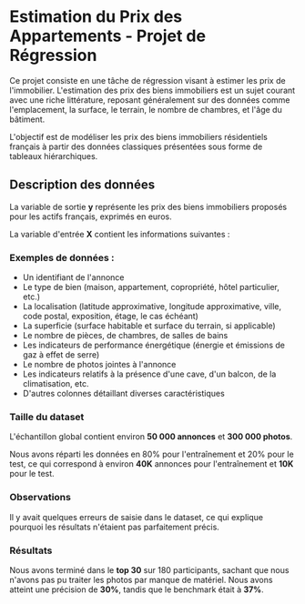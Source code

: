 # Estimation du Prix des Appartements - Projet de Régression

Ce projet consiste en une tâche de régression visant à estimer les prix de l'immobilier. L'estimation des prix des biens immobiliers est un sujet courant avec une riche littérature, reposant généralement sur des données comme l'emplacement, la surface, le terrain, le nombre de chambres, et l'âge du bâtiment.

L'objectif est de modéliser les prix des biens immobiliers résidentiels français à partir des données classiques présentées sous forme de tableaux hiérarchiques.

## Description des données
La variable de sortie **y** représente les prix des biens immobiliers proposés pour les actifs français, exprimés en euros.

La variable d'entrée **X** contient les informations suivantes :

### Exemples de données :
- Un identifiant de l'annonce
- Le type de bien (maison, appartement, copropriété, hôtel particulier, etc.)
- La localisation (latitude approximative, longitude approximative, ville, code postal, exposition, étage, le cas échéant)
- La superficie (surface habitable et surface du terrain, si applicable)
- Le nombre de pièces, de chambres, de salles de bains
- Les indicateurs de performance énergétique (énergie et émissions de gaz à effet de serre)
- Le nombre de photos jointes à l'annonce
- Les indicateurs relatifs à la présence d'une cave, d'un balcon, de la climatisation, etc.
- D'autres colonnes détaillant diverses caractéristiques

### Taille du dataset
L'échantillon global contient environ **50 000 annonces** et **300 000 photos**.

Nous avons réparti les données en 80% pour l'entraînement et 20% pour le test, ce qui correspond à environ **40K** annonces pour l'entraînement et **10K** pour le test.

### Observations
Il y avait quelques erreurs de saisie dans le dataset, ce qui explique pourquoi les résultats n'étaient pas parfaitement précis.

### Résultats
Nous avons terminé dans le **top 30** sur 180 participants, sachant que nous n'avons pas pu traiter les photos par manque de matériel. Nous avons atteint une précision de **30%**, tandis que le benchmark était à **37%**.
